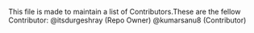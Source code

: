 This file is made to maintain a list of Contributors.These are the fellow Contributor:
@itsdurgeshray (Repo Owner)
@kumarsanu8 (Contributor)